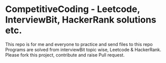 # CompetitiveCoding - Leetcode, InterviewBit, HackerRank solutions etc.
This repo is for me and everyone to practice and send files to this repo
Programs are solved from interviewBit topic wise, Leetcode & HackerRank.
Please fork this project, contribute and raise Pull request.
